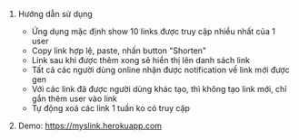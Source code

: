 1. Hướng dẫn sử dụng
    - Ứng dụng mặc định show 10 links được truy cập nhiều nhất của 1 user
    - Copy link hợp lệ, paste, nhấn button "Shorten"
    - Link sau khi được thêm xong sẽ hiển thị lên danh sách link
    - Tất cả các người dùng online nhận được notification về link mới được gen
    - Với các link đã được người dùng khác tạo, thì không tạo link mới, chỉ gắn thêm user vào link
    - Tự động xoá các link 1 tuần ko có truy cập

2. Demo: https://myslink.herokuapp.com
